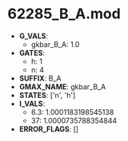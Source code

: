 # 62285_B_A.mod

- **G_VALS**:
  - gkbar_B_A: 1.0
- **GATES**:
  - h: 1
  - n: 4
- **SUFFIX**: B_A
- **GMAX_NAME**: gkbar_B_A
- **STATES**: ['n', 'h']
- **I_VALS**:
  - 6.3: 1.0001183198545138
  - 37: 1.0000735788354844
- **ERROR_FLAGS**: []

